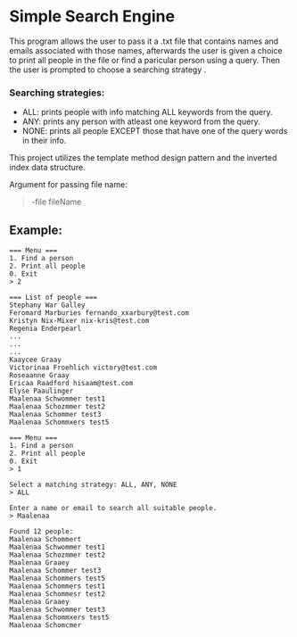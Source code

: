 # Simple Search Engine
This program allows the user to pass it a .txt file that contains names and emails associated with those names, afterwards the user is given
a choice to print all people in the file or find a paricular person using a query. Then the user is prompted to choose a searching strategy .

### Searching strategies:
- ALL: prints people with info matching ALL keywords from the query.
- ANY: prints any person with atleast one keyword from the query.
- NONE: prints all people EXCEPT those that have one of the query words in their info.

This project utilizes the template method design pattern and the inverted index data structure.

Argument for passing file name:
>-file fileName

## Example:
````
=== Menu ===
1. Find a person
2. Print all people
0. Exit
> 2

=== List of people ===
Stephany War Galley
Feromard Marburies fernando_xxarbury@test.com
Kristyn Nix-Mixer nix-kris@test.com
Regenia Enderpearl
...
...
...
Kaaycee Graay
Victorinaa Froehlich victory@test.com
Roseaanne Graay
Ericaa Raadford hisaam@test.com
Elyse Paaulinger
Maalenaa Schwommer test1
Maalenaa Schozmmer test2
Maalenaa Schommer test3
Maalenaa Schommxers test5

=== Menu ===
1. Find a person
2. Print all people
0. Exit
> 1

Select a matching strategy: ALL, ANY, NONE
> ALL

Enter a name or email to search all suitable people.
> Maalenaa

Found 12 people:
Maalenaa Schommert
Maalenaa Schwommer test1
Maalenaa Schozmmer test2
Maalenaa Graaey
Maalenaa Schommer test3
Maalenaa Schommers test5
Maalenaa Schommers test1
Maalenaa Schommesr test2
Maalenaa Graaey
Maalenaa Schwommer test3
Maalenaa Schommxers test5
Maalenaa Schomcmer
````
